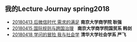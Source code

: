 ## 我的Lecture Journay spring2018

* [20180413 后微信时代 需求的满足]() **南京大学商学院 耿强**
* [20180415 国际规则与跨国治理]()   **南京大学商学院国贸系 韩剑**
* [20180418 学问的冒险 我与社会学]() **清华大学社会学系 严飞**
